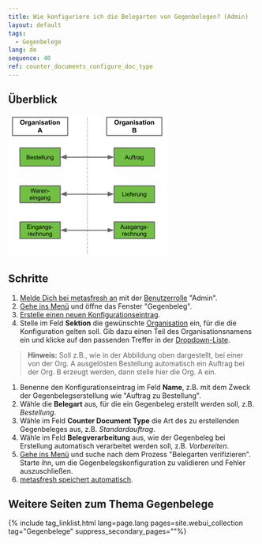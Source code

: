 ```yaml
---
title: Wie konfiguriere ich die Belegarten von Gegenbelegen? (Admin)
layout: default
tags:
  - Gegenbelege  
lang: de
sequence: 40
ref: counter_documents_configure_doc_type
---
```


## Überblick

<kbd><img src="assets/de_Gegenbelege.png" alt="Abb.: Gegenbelege"></kbd>

## Schritte
1. [Melde Dich bei metasfresh an](Anmeldung) mit der [Benutzerrolle](NeueBenutzerrolle) "Admin".
1. [Gehe ins Menü](Menu) und öffne das Fenster "Gegenbeleg".
1. [Erstelle einen neuen Konfigurationseintrag](Neuer_Datensatz_Fenster_Webui).
1. Stelle im Feld **Sektion** die gewünschte [Organisation](Org_Neue_Organisation_anlegen) ein, für die die Konfiguration gelten soll. Gib dazu einen Teil des Organisationsnamens ein und klicke auf den passenden Treffer in der <a href="Keyboard_Shortcuts_Liste#dropdown" title="Dynamisches Suchfeld (Autocomplete)">Dropdown-Liste</a>.
 >**Hinweis:** Soll z.B., wie in der Abbildung oben dargestellt, bei einer von der Org. A ausgelösten Bestellung automatisch ein Auftrag bei der Org. B erzeugt werden, dann stelle hier die Org. A ein.

1. Benenne den Konfigurationseintrag im Feld **Name**, z.B. mit dem Zweck der Gegenbelegserstellung wie "Auftrag zu Bestellung".
1. Wähle die **Belegart** aus, für die ein Gegenbeleg erstellt werden soll, z.B. *Bestellung*.
1. Wähle im Feld **Counter Document Type** die Art des zu erstellenden Gegenbeleges aus, z.B. *Standardauftrag*.
1. Wähle im Feld **Belegverarbeitung** aus, wie der Gegenbeleg bei Erstellung automatisch verarbeitet werden soll, z.B. *Vorbereiten*.
1. [Gehe ins Menü](Menu) und suche nach dem Prozess "Belegarten verifizieren". Starte ihn, um die Gegenbelegskonfiguration zu validieren und Fehler auszuschließen.
1. [metasfresh speichert automatisch](Speicheranzeige).

## Weitere Seiten zum Thema Gegenbelege

{% include tag_linklist.html lang=page.lang pages=site.webui_collection tag="Gegenbelege" suppress_secondary_pages=""%}
